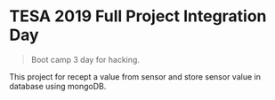 # TESA 2019 Full Project Integration Day

> Boot camp 3 day for hacking.

This project for recept a value from sensor and store sensor value in database using mongoDB.

